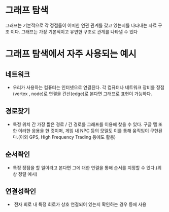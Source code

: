 

# 그래프 탐색

그래프는 기본적으로 각 정점들이 어떠한 연관 관계를 갖고 있는지를 나타내는 자료 구조 이다. 
그래프는 가장 기본적이고 유연한 구조로 관계를 나타낼 수 있다


# 그래프 탐색에서 자주 사용되는 예시

## 네트워크
- 우리가 사용하는 컴퓨터는 인터넷으로 연결된다. 각 컴퓨터나 네트워크 장비를 정점(vertex , node)로 연결을 간선(edge)로 본다면 그래프로 표현이 가능하다.

## 경로찾기
- 특정 위치 간 가장 짧은 경로 / 긴 경로를 그래프를 이용해 찾을 수 있다. 구글 맵 또한 이러한 응용을 한 것이며, 게임 내 NPC 등의 모델도 이를 통해 움직임이 구현된다.(이외 GPS, High Frequency Trading 등에도 활용)

## 순서확인
- 특정 정점을 할 일이라고 본다면 그에 대한 연결을 통해 순서를 지정할 수 있다.(위상 정렬 예시)

## 연결성확인
-  전자 회로 내 특정 회로가 상호 연결되어 있는지 확인하는 경우 등에 사용
